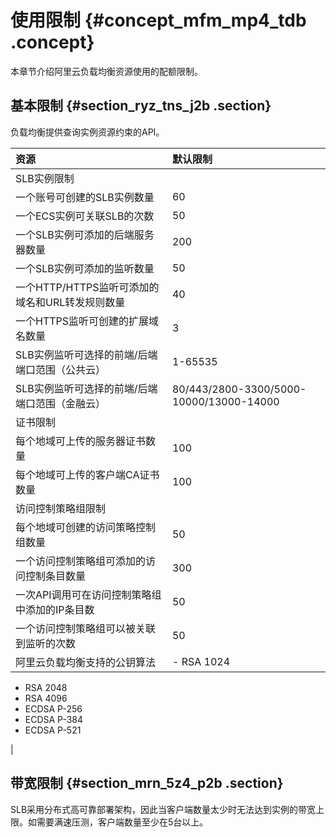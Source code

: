 # 使用限制 {#concept_mfm_mp4_tdb .concept}

本章节介绍阿里云负载均衡资源使用的配额限制。

## 基本限制 {#section_ryz_tns_j2b .section}

负载均衡提供查询实例资源约束的API。

|资源|默认限制|
|:-|:---|
|SLB实例限制|
|一个账号可创建的SLB实例数量|60|
|一个ECS实例可关联SLB的次数|50|
|一个SLB实例可添加的后端服务器数量|200|
|一个SLB实例可添加的监听数量|50|
|一个HTTP/HTTPS监听可添加的域名和URL转发规则数量|40|
|一个HTTPS监听可创建的扩展域名数量|3|
|SLB实例监听可选择的前端/后端端口范围（公共云）|1-65535|
|SLB实例监听可选择的前端/后端端口范围（金融云）|80/443/2800-3300/5000-10000/13000-14000|
|证书限制|
|每个地域可上传的服务器证书数量|100|
|每个地域可上传的客户端CA证书数量|100|
|访问控制策略组限制|
|每个地域可创建的访问策略控制组数量|50|
|一个访问控制策略组可添加的访问控制条目数量|300|
|一次API调用可在访问控制策略组中添加的IP条目数|50|
|一个访问控制策略组可以被关联到监听的次数|50|
|阿里云负载均衡支持的公钥算法| -   RSA 1024
-   RSA 2048
-   RSA 4096
-   ECDSA P-256
-   ECDSA P-384
-   ECDSA P-521

 |

## 带宽限制 {#section_mrn_5z4_p2b .section}

SLB采用分布式高可靠部署架构，因此当客户端数量太少时无法达到实例的带宽上限。如需要满速压测，客户端数量至少在5台以上。

